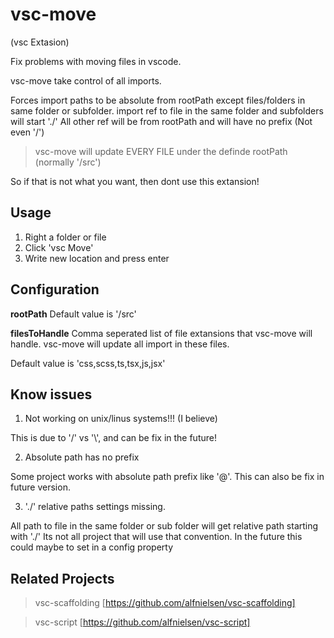 # vsc-move

(vsc Extasion)

Fix problems with moving files in vscode.

vsc-move take control of all imports.

Forces import paths to be absolute from rootPath except files/folders in same folder or subfolder.
import ref to file in the same folder and subfolders will start './'
All other ref will be from rootPath and will have no prefix (Not even '/')

> vsc-move will update EVERY FILE under the definde rootPath (normally '/src')

So if that is not what you want, then dont use this extansion!

## Usage

1. Right a folder or file
2. Click 'vsc Move'
3. Write new location and press enter

## Configuration

**rootPath**
Default value is '/src'

**filesToHandle**
Comma seperated list of file extansions that vsc-move will handle.
vsc-move will update all import in these files.

Default value is 'css,scss,ts,tsx,js,jsx'


## Know issues

1. Not working on unix/linus systems!!! (I believe)

This is due to '/' vs '\\', and can be fix in the future!

2. Absolute path has no prefix

Some project works with absolute path prefix like '@'.
This can also be fix in future version.

3. './' relative paths settings missing.

All path to file in the same folder or sub folder will get relative path starting with './'
Its not all project that will use that convention.
In the future this could maybe to set in a config property


## Related Projects

> vsc-scaffolding [https://github.com/alfnielsen/vsc-scaffolding]

> vsc-script [https://github.com/alfnielsen/vsc-script]
